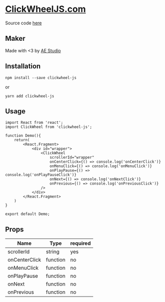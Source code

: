 # [ClickWheelJS.com](https://clickwheeljs.com)

Source code [here](https://github.com/agencyenterprise/clickwheel-js)

## Maker

Made with <3 by [AE Studio](https://ae.studio?utm_source=sds&utm_medium=referral&utm_campaign=clickwheeljs&utm_content=logo&utm_term=3ff5251a-e107-4d47-bfb8-b2962debd252)

## Installation

    npm install --save clickwheel-js

or

    yarn add clickwheel-js

## Usage

```
import React from 'react';
import ClickWheel from 'clickwheel-js';

function Demo(){
    return(
        <React.Fragment>
            <div id="wrapper">
                <ClickWheel
                    scrollerId="wrapper"
                    onCenterClick={() => console.log('onCenterClick')}
                    onMenuClick={() => console.log('onMenuClick')}
                    onPlayPause={() => console.log('onPlayPauseClick')}
                    onNext={() => console.log('onNextClick')}
                    onPrevious={() => console.log('onPreviousClick')}
                />
            </div>
        </React.Fragment>
    )
}

export default Demo;
```

## Props

| Name          | Type     | required |
| ------------- | -------- | -------- |
| scrollerId    | string   | yes      |
| onCenterClick | function | no       |
| onMenuClick   | function | no       |
| onPlayPause   | function | no       |
| onNext        | function | no       |
| onPrevious    | function | no       |
